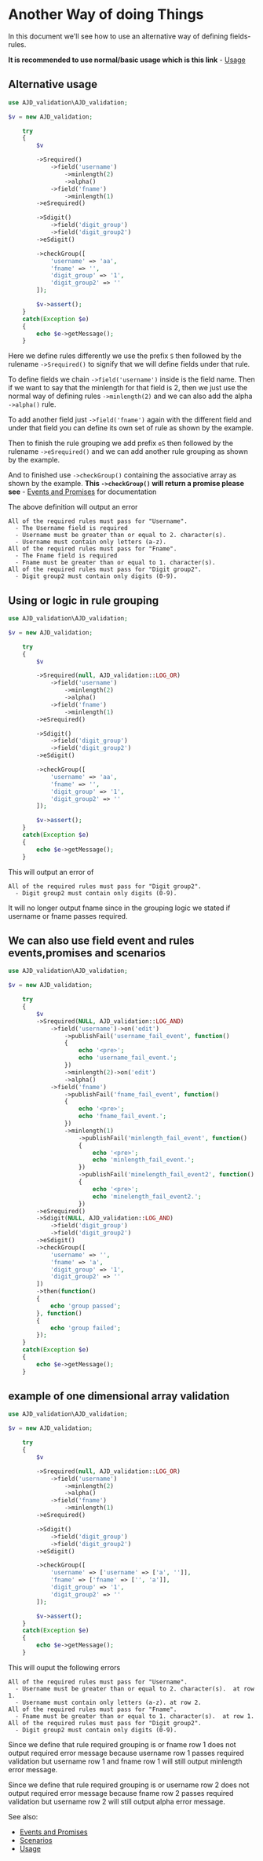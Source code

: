 # Another Way of doing Things

In this document we'll see how to use an alternative way of defining fields-rules.

**It is recommended to use normal/basic usage which is this link**
	- [Usage](usage.md)

## Alternative usage
```php
use AJD_validation\AJD_validation;

$v = new AJD_validation;

	try 
	{
		$v

		->Srequired()
			->field('username')
				->minlength(2)
				->alpha()
			->field('fname')
				->minlength(1)
		->eSrequired()

		->Sdigit()
			->field('digit_group')
			->field('digit_group2')
		->eSdigit()

		->checkGroup([
			'username' => 'aa',
			'fname' => '',
			'digit_group' => '1',
			'digit_group2' => ''
		]);

		$v->assert();
	}
	catch(Exception $e)
	{
		echo $e->getMessage();
	}

```

Here we define rules differently we use the prefix `S` then followed by the rulename `->Srequired()` to signify that we will define fields under that rule.

To define fields we chain `->field('username')` inside is the field name. Then if we want to say that the minlength for that field is 2, then we just use the normal way of defining rules `->minlength(2)` and we can also add the alpha `->alpha()` rule.

To add another field just `->field('fname')` again with the different field and under that field you can define its own set of rule as shown by the example.

Then to finish the rule grouping we add prefix `eS` then followed by the rulename `->eSrequired()` and we can add another rule grouping as shown by the example.

And to finished use `->checkGroup()` containing the associative array as shown by the example. **This `->checkGroup()` will return a promise please see**
	- [Events and Promises](advance_usage/events_promises.md) for documentation

The above definition will output an error

```
All of the required rules must pass for "Username".
  - The Username field is required
  - Username must be greater than or equal to 2. character(s). 
  - Username must contain only letters (a-z).
All of the required rules must pass for "Fname".
  - The Fname field is required
  - Fname must be greater than or equal to 1. character(s). 
All of the required rules must pass for "Digit group2".
  - Digit group2 must contain only digits (0-9).
```

## Using or logic in rule grouping

```php
use AJD_validation\AJD_validation;

$v = new AJD_validation;

	try 
	{
		$v

		->Srequired(null, AJD_validation::LOG_OR)
			->field('username')
				->minlength(2)
				->alpha()
			->field('fname')
				->minlength(1)
		->eSrequired()

		->Sdigit()
			->field('digit_group')
			->field('digit_group2')
		->eSdigit()

		->checkGroup([
			'username' => 'aa',
			'fname' => '',
			'digit_group' => '1',
			'digit_group2' => ''
		]);

		$v->assert();
	}
	catch(Exception $e)
	{
		echo $e->getMessage();
	}

```

This will output an error of 

```
All of the required rules must pass for "Digit group2".
  - Digit group2 must contain only digits (0-9).
```

It will no longer output fname since in the grouping logic we stated if username or fname passes required.

## We can also use field event and rules events,promises and scenarios

```php
use AJD_validation\AJD_validation;

$v = new AJD_validation;

	try 
	{
		$v
		->Srequired(NULL, AJD_validation::LOG_AND)
			->field('username')->on('edit')
				->publishFail('username_fail_event', function()
				{
					echo '<pre>';
					echo 'username_fail_event.';
				})
				->minlength(2)->on('edit')
				->alpha()
			->field('fname')
				->publishFail('fname_fail_event', function()
				{
					echo '<pre>';
					echo 'fname_fail_event.';
				})
				->minlength(1)
					->publishFail('minlength_fail_event', function()
					{
						echo '<pre>';
						echo 'minlength_fail_event.';
					})
					->publishFail('minelength_fail_event2', function()
					{
						echo '<pre>';
						echo 'minelength_fail_event2.';
					})
		->eSrequired()
		->Sdigit(NULL, AJD_validation::LOG_AND)
			->field('digit_group')
			->field('digit_group2')
		->eSdigit()
		->checkGroup([
			'username' => '',
			'fname' => 'a',
			'digit_group' => '1',
			'digit_group2' => ''
		])
		->then(function()
		{
			echo 'group passed';
		}, function()
		{
			echo 'group failed';
		});
	}
	catch(Exception $e)
	{
		echo $e->getMessage();
	}
```

## example of one dimensional array validation

```php
use AJD_validation\AJD_validation;

$v = new AJD_validation;

	try 
	{
		$v

		->Srequired(null, AJD_validation::LOG_OR)
			->field('username')
				->minlength(2)
				->alpha()
			->field('fname')
				->minlength(1)
		->eSrequired()

		->Sdigit()
			->field('digit_group')
			->field('digit_group2')
		->eSdigit()

		->checkGroup([
			'username' => ['username' => ['a', '']],
			'fname' => ['fname' => ['', 'a']],
			'digit_group' => '1',
			'digit_group2' => ''
		]);

		$v->assert();
	}
	catch(Exception $e)
	{
		echo $e->getMessage();
	}
```

This will ouput the following errors
```
All of the required rules must pass for "Username".
  - Username must be greater than or equal to 2. character(s).  at row 1.
  - Username must contain only letters (a-z). at row 2.
All of the required rules must pass for "Fname".
  - Fname must be greater than or equal to 1. character(s).  at row 1.
All of the required rules must pass for "Digit group2".
  - Digit group2 must contain only digits (0-9).
```

Since we define that rule required grouping is or fname row 1 does not output required error message because username row 1 passes required validation but username row 1 and fname row 1 will still output minlength error message.

Since we define that rule required grouping is or username row 2 does not output required error message because fname row 2 passes required validation but username row 2 will still output alpha error message.

See also:

- [Events and Promises](advance_usage/events_promises.md)
- [Scenarios](advance_usage/scenarios.md)
- [Usage](usage.md)